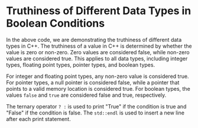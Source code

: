 # Truthiness of Different Data Types in Boolean Conditions
In the above code, we are demonstrating the truthiness of different data types in C++. The truthiness of a value in C++ is determined by whether the value is zero or non-zero. Zero values are considered false, while non-zero values are considered true. This applies to all data types, including integer types, floating point types, pointer types, and boolean types.

For integer and floating point types, any non-zero value is considered true. For pointer types, a null pointer is considered false, while a pointer that points to a valid memory location is considered true. For boolean types, the values `false` and `true` are considered false and true, respectively.

The ternary operator `? :` is used to print "True" if the condition is true and "False" if the condition is false. The `std::endl` is used to insert a new line after each print statement.